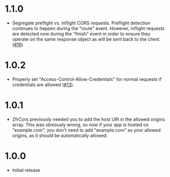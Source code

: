 # 1.1.0

- Segregate preflight vs. inflight CORS requests. Preflight detection continues
  to happen during the "route" event. However, inflight requests are detected
  now during the "finish" event in order to ensure they operate on the same
  response object as will be sent back to the client.
  ([#16](https://github.com/zf-fr/zfr-cors/pull/16))

# 1.0.2

- Properly set "Access-Control-Allow-Credentials" for normal requests if credentials are allowed ([#13](https://github.com/zf-fr/zfr-cors/pull/13)).

# 1.0.1

- ZfrCors previously needed you to add the host URI in the allowed origins array. This was obviously wrong, so
now if your app is hosted on "example.com", you don't need to add "example.com" as your allowed origins, as it should
be automatically allowed.

# 1.0.0

- Initial release
